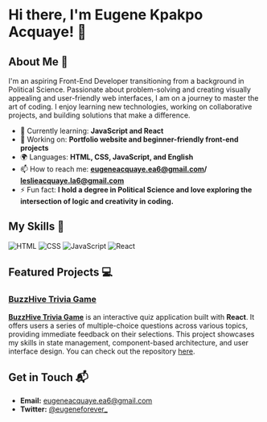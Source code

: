 # Hi there, I'm Eugene Kpakpo Acquaye! 👋

## About Me 🚀

I'm an aspiring Front-End Developer transitioning from a background in Political Science. Passionate about problem-solving and creating visually appealing and user-friendly web interfaces, I am on a journey to master the art of coding. I enjoy learning new technologies, working on collaborative projects, and building solutions that make a difference.

- 🌱 Currently learning: **JavaScript and React**
- 🔭 Working on: **Portfolio website and beginner-friendly front-end projects**
- 🌍 Languages: **HTML, CSS, JavaScript, and English**
- 📫 How to reach me: **eugeneacquaye.ea6@gmail.com/ leslieacquaye.la6@gmail.com**
- ⚡ Fun fact: **I hold a degree in Political Science and love exploring the intersection of logic and creativity in coding.**

## My Skills 🧠

![HTML](https://img.shields.io/badge/-HTML-E34F26?style=flat-square&logo=html5&logoColor=white)
![CSS](https://img.shields.io/badge/-CSS-1572B6?style=flat-square&logo=css3&logoColor=white)
![JavaScript](https://img.shields.io/badge/-JavaScript-F7DF1E?style=flat-square&logo=javascript&logoColor=black)
![React](https://img.shields.io/badge/-React-61DAFB?style=flat-square&logo=react&logoColor=black)

## Featured Projects 💻

### [BuzzHive Trivia Game](https://buzzhivetrivia-game.netlify.app/)

**[BuzzHive Trivia Game](https://buzzhivetrivia-game.netlify.app/)** is an interactive quiz application built with **React**. It offers users a series of multiple-choice questions across various topics, providing immediate feedback on their selections. This project showcases my skills in state management, component-based architecture, and user interface design. You can check out the repository [here](https://github.com/Eugeneforever/Buzzhive-quiz-app-alxcapstone).

## Get in Touch 📬

- **Email:** eugeneacquaye.ea6@gmail.com
- **Twitter:** [@eugeneforever_](https://x.com/Eugeneforever_)

